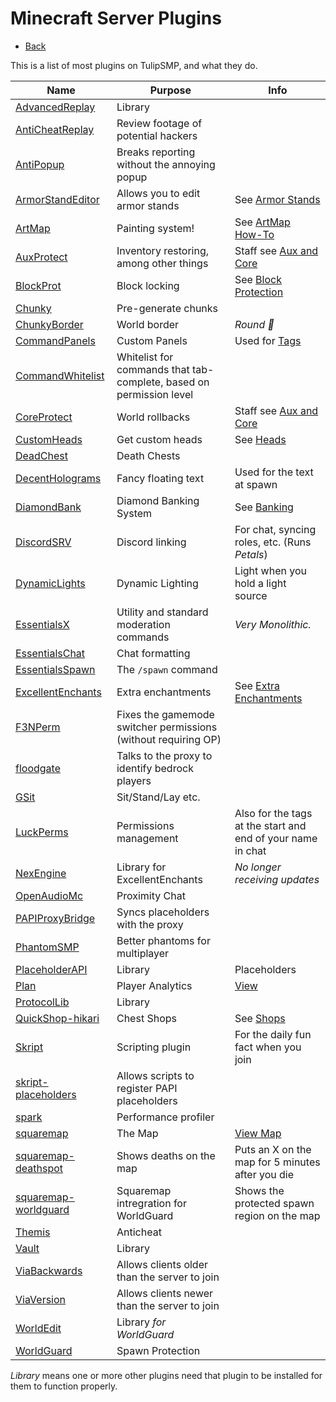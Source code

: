 # Minecraft Server Plugins

- [Back](/tech)

This is a list of most plugins on TulipSMP, and what they do.

Name                                                          | Purpose | Info
--------------------------------------------------------------|---------|------
[AdvancedReplay](https://www.spigotmc.org/resources/52849/)   | Library
[AntiCheatReplay](https://www.spigotmc.org/resources/97845/)  | Review footage of potential hackers
[AntiPopup](https://www.spigotmc.org/resources/103782/)       | Breaks reporting without the annoying popup
[ArmorStandEditor](https://www.spigotmc.org/resources/94503/) | Allows you to edit armor stands | See [Armor Stands](/docs/armorstands)
[ArtMap](https://gitlab.com/BlockStack/ArtMap)                | Painting system! | See [ArtMap How-To](/docs/artmap)
[AuxProtect](https://www.spigotmc.org/resources/99147/)       | Inventory restoring, among other things | Staff see [Aux and Core](/docs/staff/ap-and-co)
[BlockProt](https://www.spigotmc.org/resources/87829/)        | Block locking | See [Block Protection](/docs/blockprot)
[Chunky](https://www.spigotmc.org/resources/81534/)           | Pre-generate chunks
[ChunkyBorder](https://www.spigotmc.org/resources/84278/)     | World border | *Round 👀*
[CommandPanels](https://www.spigotmc.org/resources/67788/)    | Custom Panels | Used for [Tags](/docs/tags)
[CommandWhitelist](https://www.spigotmc.org/resources/81326/) | Whitelist for commands that tab-complete, based on permission level
[CoreProtect](https://www.spigotmc.org/resources/8631/)       | World rollbacks | Staff see [Aux and Core](/docs/staff/ap-and-co)
[CustomHeads](https://www.spigotmc.org/resources/29057/)      | Get custom heads  | See [Heads](/docs/heads)
[DeadChest](https://dev.bukkit.org/projects/dead-chest)       | Death Chests
[DecentHolograms](https://www.spigotmc.org/resources/96927/)  | Fancy floating text | Used for the text at spawn
[DiamondBank](https://www.spigotmc.org/resources/72020/)      | Diamond Banking System | See [Banking](/docs/banking)
[DiscordSRV](https://www.spigotmc.org/resources/18494/)       | Discord linking | For chat, syncing roles, etc. (Runs *Petals*)
[DynamicLights](https://www.spigotmc.org/resources/110707/)   | Dynamic Lighting | Light when you hold a light source
[EssentialsX](https://essentialsx.net/downloads.html)         | Utility and standard moderation commands | *Very Monolithic.*
[EssentialsChat](https://essentialsx.net/downloads.html)      | Chat formatting
[EssentialsSpawn](https://essentialsx.net/downloads.html)     | The `/spawn` command
[ExcellentEnchants](https://www.spigotmc.org/resources/61693/) | Extra enchantments | See [Extra Enchantments](/docs/enchants)
[F3NPerm](https://www.spigotmc.org/resources/f3nperm.46461/)  | Fixes the gamemode switcher permissions (without requiring OP)
[floodgate](https://geysermc.org/download#spigot)             | Talks to the proxy to identify bedrock players
[GSit](https://www.spigotmc.org/resources/62325/)             | Sit/Stand/Lay etc.
[LuckPerms](https://www.spigotmc.org/resources/28140/)        | Permissions management | Also for the tags at the start and end of your name in chat
[NexEngine](https://github.com/nulli0n/NexEngine-spigot/releases) | Library for ExcellentEnchants | *No longer receiving updates*
[OpenAudioMc](https://openaudiomc.net/)                       | Proximity Chat
[PAPIProxyBridge](https://www.spigotmc.org/resources/108415/) | Syncs placeholders with the proxy
[PhantomSMP](https://www.spigotmc.org/resources/59721/)       | Better phantoms for multiplayer
[PlaceholderAPI](https://www.spigotmc.org/resources/6245/)    | Library | Placeholders
[Plan](https://www.spigotmc.org/resources/plan-player-analytics.32536/) | Player Analytics | [View](/analytics)
[ProtocolLib](https://ci.dmulloy2.net/job/ProtocolLib/)       | Library
[QuickShop-hikari](https://modrinth.com/plugin/quickshop-hikari) | Chest Shops | See [Shops](/docs/shops)
[Skript](https://github.com/SkriptLang/Skript/releases)       | Scripting plugin | For the daily fun fact when you join
[skript-placeholders](https://github.com/APickledWalrus/skript-placeholders/releases) | Allows scripts to register PAPI placeholders
[spark](https://www.spigotmc.org/resources/57242/)            | Performance profiler
[squaremap](https://github.com/jpenilla/squaremap/releases)   | The Map | [View Map](/map)
[squaremap-deathspot](https://github.com/jpenilla/squaremap-addons) | Shows deaths on the map | Puts an X on the map for 5 minutes after you die
[squaremap-worldguard](https://github.com/jpenilla/squaremap-addons) | Squaremap intregration for WorldGuard | Shows the protected spawn region on the map
[Themis](https://www.spigotmc.org/resources/90766/)           | Anticheat
[Vault](https://www.spigotmc.org/resources/34315/)            | Library
[ViaBackwards](https://www.spigotmc.org/resources/27448/)     | Allows clients older than the server to join
[ViaVersion](https://www.spigotmc.org/resources/19254/)       | Allows clients newer than the server to join
[WorldEdit](https://dev.bukkit.org/projects/worldedit)        | Library *for WorldGuard*
[WorldGuard](https://dev.bukkit.org/projects/worldguard/)     | Spawn Protection

<!--- [Shopkeepers](https://www.spigotmc.org/resources/80756/)      | Shopkeeper villagers | See [Shopkeepers](/docs/shopkeepers)--->

*Library* means one or more other plugins need that plugin to be installed for them to function properly.

